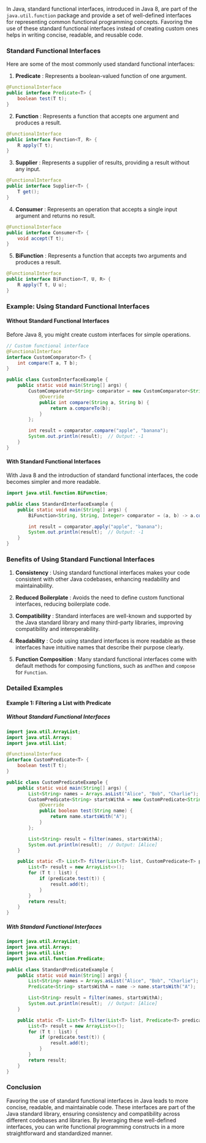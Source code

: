 In Java, standard functional interfaces, introduced in Java 8, are part of the `java.util.function` package and provide a set of well-defined interfaces for representing common functional programming concepts. Favoring the use of these standard functional interfaces instead of creating custom ones helps in writing concise, readable, and reusable code.

### Standard Functional Interfaces

Here are some of the most commonly used standard functional interfaces:

1. **Predicate** : Represents a boolean-valued function of one argument.

```java
@FunctionalInterface
public interface Predicate<T> {
    boolean test(T t);
}
```

2. **Function** : Represents a function that accepts one argument and produces a result.

```java
@FunctionalInterface
public interface Function<T, R> {
    R apply(T t);
}
```

3. **Supplier** : Represents a supplier of results, providing a result without any input.

```java
@FunctionalInterface
public interface Supplier<T> {
    T get();
}
```

4. **Consumer** : Represents an operation that accepts a single input argument and returns no result.

```java
@FunctionalInterface
public interface Consumer<T> {
    void accept(T t);
}
```

5. **BiFunction** : Represents a function that accepts two arguments and produces a result.

```java
@FunctionalInterface
public interface BiFunction<T, U, R> {
    R apply(T t, U u);
}
```

### Example: Using Standard Functional Interfaces

#### Without Standard Functional Interfaces

Before Java 8, you might create custom interfaces for simple operations.

```java
// Custom functional interface
@FunctionalInterface
interface CustomComparator<T> {
    int compare(T a, T b);
}

public class CustomInterfaceExample {
    public static void main(String[] args) {
        CustomComparator<String> comparator = new CustomComparator<String>() {
            @Override
            public int compare(String a, String b) {
                return a.compareTo(b);
            }
        };

        int result = comparator.compare("apple", "banana");
        System.out.println(result);  // Output: -1
    }
}
```

#### With Standard Functional Interfaces

With Java 8 and the introduction of standard functional interfaces, the code becomes simpler and more readable.

```java
import java.util.function.BiFunction;

public class StandardInterfaceExample {
    public static void main(String[] args) {
        BiFunction<String, String, Integer> comparator = (a, b) -> a.compareTo(b);

        int result = comparator.apply("apple", "banana");
        System.out.println(result);  // Output: -1
    }
}
```

### Benefits of Using Standard Functional Interfaces

1. **Consistency** : Using standard functional interfaces makes your code consistent with other Java codebases, enhancing readability and maintainability.

2. **Reduced Boilerplate** : Avoids the need to define custom functional interfaces, reducing boilerplate code.

3. **Compatibility** : Standard interfaces are well-known and supported by the Java standard library and many third-party libraries, improving compatibility and interoperability.

4. **Readability** : Code using standard interfaces is more readable as these interfaces have intuitive names that describe their purpose clearly.

5. **Function Composition** : Many standard functional interfaces come with default methods for composing functions, such as `andThen` and `compose` for `Function`.

### Detailed Examples

#### Example 1: Filtering a List with Predicate

##### Without Standard Functional Interfaces

```java
import java.util.ArrayList;
import java.util.Arrays;
import java.util.List;

@FunctionalInterface
interface CustomPredicate<T> {
    boolean test(T t);
}

public class CustomPredicateExample {
    public static void main(String[] args) {
        List<String> names = Arrays.asList("Alice", "Bob", "Charlie");
        CustomPredicate<String> startsWithA = new CustomPredicate<String>() {
            @Override
            public boolean test(String name) {
                return name.startsWith("A");
            }
        };

        List<String> result = filter(names, startsWithA);
        System.out.println(result);  // Output: [Alice]
    }

    public static <T> List<T> filter(List<T> list, CustomPredicate<T> predicate) {
        List<T> result = new ArrayList<>();
        for (T t : list) {
            if (predicate.test(t)) {
                result.add(t);
            }
        }
        return result;
    }
}
```

##### With Standard Functional Interfaces

```java
import java.util.ArrayList;
import java.util.Arrays;
import java.util.List;
import java.util.function.Predicate;

public class StandardPredicateExample {
    public static void main(String[] args) {
        List<String> names = Arrays.asList("Alice", "Bob", "Charlie");
        Predicate<String> startsWithA = name -> name.startsWith("A");

        List<String> result = filter(names, startsWithA);
        System.out.println(result);  // Output: [Alice]
    }

    public static <T> List<T> filter(List<T> list, Predicate<T> predicate) {
        List<T> result = new ArrayList<>();
        for (T t : list) {
            if (predicate.test(t)) {
                result.add(t);
            }
        }
        return result;
    }
}
```

### Conclusion

Favoring the use of standard functional interfaces in Java leads to more concise, readable, and maintainable code. These interfaces are part of the Java standard library, ensuring consistency and compatibility across different codebases and libraries. By leveraging these well-defined interfaces, you can write functional programming constructs in a more straightforward and standardized manner.

